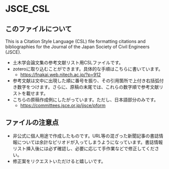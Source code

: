 # JSCE_CSL
## このファイルについて
 This is a Citation Style Language (CSL) file formatting citations and bibliographies for the Journal of the Japan Society of Civil Engineers (JSCE).

- 土木学会論文集の参考文献リスト用CSLファイルです。
- zoteroに取り込むことができます。具体的な手順はこちらに書いています。
    - https://fnakai.web.nitech.ac.jp/?p=912
- 参考文献は文中に出現した順に番号を振り、その引用箇所で上付き右括弧付き数字をつけます。さらに、原稿の末尾では、これらの数字順で参考文献リストを載せます。
- こちらの原稿作成例にしたがっています。ただし、日本語部分のみです。
    -  https://committees.jsce.or.jp/jjsce/pform

## ファイルの注意点
- 非公式に個人用途で作成したものです。URL等の混ざった新聞記事の書誌情報については余計なピリオドが入ってしまうようになっています。書誌情報リスト挿入後には必ず確認し、必要に応じて手作業などで修正してください。
- 修正案をリクエストいただけると嬉しいです。